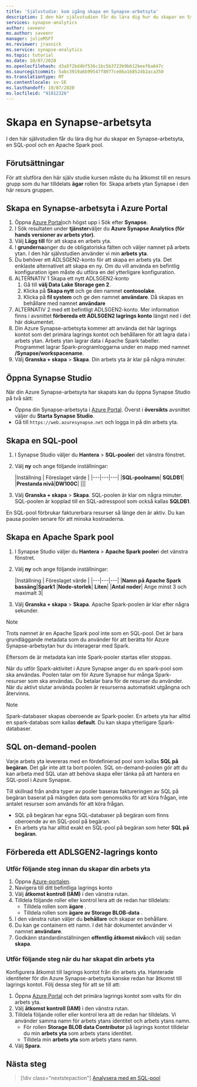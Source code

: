 ```yaml
---
title: 'Självstudie: kom igång skapa en Synapse-arbetsyta'
description: I den här självstudien får du lära dig hur du skapar en Synapse-arbetsyta, en SQL-pool och en Apache Spark pool.
services: synapse-analytics
author: saveenr
ms.author: saveenr
manager: julieMSFT
ms.reviewer: jrasnick
ms.service: synapse-analytics
ms.topic: tutorial
ms.date: 10/07/2020
ms.openlocfilehash: d3a5f2bd4bf536c1bc5b3723b9b612beef6a647c
ms.sourcegitcommit: 5abc3919a6b99547f8077ce86a168524b2aca350
ms.translationtype: MT
ms.contentlocale: sv-SE
ms.lasthandoff: 10/07/2020
ms.locfileid: "91812326"
---
```

# <a name="creating-a-synapse-workspace"></a>Skapa en Synapse-arbetsyta

I den här självstudien får du lära dig hur du skapar en Synapse-arbetsyta, en SQL-pool och en Apache Spark pool. 

## <a name="prerequisites"></a>Förutsättningar

För att slutföra den här själv studie kursen måste du ha åtkomst till en resurs grupp som du har tilldelats **ägar** rollen för. Skapa arbets ytan Synapse i den här resurs gruppen.

## <a name="create-a-synapse-workspace-in-the-azure-portal"></a>Skapa en Synapse-arbetsyta i Azure Portal

1. Öppna [Azure Portal](https://portal.azure.com)och högst upp i Sök efter **Synapse**.
1. I Sök resultaten under **tjänster**väljer du **Azure Synapse Analytics (för hands versioner av arbets ytor)**.
1. Välj **Lägg till** för att skapa en arbets yta.
1. I **grunderna**anger du de obligatoriska fälten och väljer namnet på arbets ytan. I den här självstudien använder vi min **arbets yta**.
1. Du behöver ett ADLSGEN2-konto för att skapa en arbets yta. Det enklaste alternativet att skapa en ny. Om du vill använda en befintlig konfiguration igen måste du utföra en del ytterligare konfiguration. 
1. ALTERNATIV 1 Skapa ett nytt ADLSGEN2-konto 
    1. Gå till **välj Data Lake Storage gen 2**. 
    1. Klicka på **Skapa nytt** och ge den namnet **contosolake**.
    1. Klicka på **fil system** och ge den namnet **användare**. Då skapas en behållare med namnet **användare**
1. ALTERNATIV 2 med ett befintligt ADLSGEN2-konto. Mer information finns i avsnittet **förbereda ett ADLSGEN2 lagrings konto** längst ned i det här dokumentet.
1. Din Azure Synapse-arbetsyta kommer att använda det här lagrings kontot som det primära lagrings kontot och behållaren för att lagra data i arbets ytan. Arbets ytan lagrar data i Apache Spark tabeller. Programmet lagrar Spark-programloggarna under en mapp med namnet **/Synapse/workspacename**.
1. Välj **Granska + skapa** > **Skapa**. Din arbets yta är klar på några minuter.

## <a name="open-synapse-studio"></a>Öppna Synapse Studio

När din Azure Synapse-arbetsyta har skapats kan du öppna Synapse Studio på två sätt:

* Öppna din Synapse-arbetsyta i [Azure Portal](https://portal.azure.com). Överst i **översikts** avsnittet väljer du **Starta Synapse Studio**.
* Gå till `https://web.azuresynapse.net` och logga in på din arbets yta.

## <a name="create-a-sql-pool"></a>Skapa en SQL-pool

1. I Synapse Studio väljer du **Hantera**  >  **SQL-pooler**i det vänstra fönstret.
1. Välj **ny** och ange följande inställningar:

    |Inställning | Föreslaget värde | 
    |---|---|---|
    |**SQL-poolnamn**| **SQLDB1**|
    |**Prestanda nivå**|**DW100C**|
    |||

1. Välj **Granska + skapa** > **Skapa**. SQL-poolen är klar om några minuter. SQL-poolen är kopplad till en SQL-adresspool som också kallas **SQLDB1**.

En SQL-pool förbrukar fakturerbara resurser så länge den är aktiv. Du kan pausa poolen senare för att minska kostnaderna.

## <a name="create-an-apache-spark-pool"></a>Skapa en Apache Spark pool

1. I Synapse Studio väljer du **Hantera**  >  **Apache Spark pooler**i det vänstra fönstret.
1. Välj **ny** och ange följande inställningar:

    |Inställning | Föreslaget värde | 
    |---|---|---|
    |**Namn på Apache Spark bassäng**|**Spark1**
    |**Node-storlek**| **Liten**|
    |**Antal noder**| Ange minst 3 och maximalt 3|

1. Välj **Granska + skapa** > **Skapa**. Apache Spark-poolen är klar efter några sekunder.

> [!NOTE]
> Trots namnet är en Apache Spark pool inte som en SQL-pool. Det är bara grundläggande metadata som du använder för att berätta för Azure Synapse-arbetsytan hur du interagerar med Spark.

Eftersom de är metadata kan inte Spark-pooler startas eller stoppas.

När du utför Spark-aktivitet i Azure Synapse anger du en spark-pool som ska användas. Poolen talar om för Azure Synapse hur många Spark-resurser som ska användas. Du betalar bara för de resurser du använder. När du aktivt slutar använda poolen är resurserna automatiskt utgångna och återvinns.

> [!NOTE]
> Spark-databaser skapas oberoende av Spark-pooler. En arbets yta har alltid en spark-databas som kallas **default**. Du kan skapa ytterligare Spark-databaser.

## <a name="the-sql-on-demand-pool"></a>SQL on-demand-poolen

Varje arbets yta levereras med en fördefinierad pool som kallas **SQL på begäran**. Det går inte att ta bort poolen. SQL on-demand-poolen gör att du kan arbeta med SQL utan att behöva skapa eller tänka på att hantera en SQL-pool i Azure Synapse.

Till skillnad från andra typer av pooler baseras faktureringen av SQL på begäran baserat på mängden data som genomsöks för att köra frågan, inte antalet resurser som används för att köra frågan.

* SQL på begäran har egna SQL-databaser på begäran som finns oberoende av en SQL-pool på begäran.
* En arbets yta har alltid exakt en SQL-pool på begäran som heter **SQL på begäran**.

## <a name="preparing-a-adlsgen2-storage-account"></a>Förbereda ett ADLSGEN2-lagrings konto

### <a name="perform-the-following-steps-before-you-create-your-workspace"></a>Utför följande steg innan du skapar din arbets yta

1. Öppna [Azure-portalen](https://portal.azure.com).
1. Navigera till ditt befintliga lagrings konto
1. Välj **åtkomst kontroll (IAM)** i den vänstra rutan. 
1. Tilldela följande roller eller kontrol lera att de redan har tilldelats:
    * Tilldela rollen som **ägare** .
    * Tilldela rollen som **ägare av Storage BLOB-data** .
1. I den vänstra rutan väljer du **behållare** och skapar en behållare.
1. Du kan ge containern ett namn. I det här dokumentet använder vi namnet  **användare**.
1. Godkänn standardinställningen **offentlig åtkomst nivå**och välj sedan **skapa**.

### <a name="perform-the-following-steps-after-you-create-your-workspace"></a>Utför följande steg när du har skapat din arbets yta

Konfigurera åtkomst till lagrings kontot från din arbets yta. Hanterade identiteter för din Azure Synapse-arbetsyta kanske redan har åtkomst till lagrings kontot. Följ dessa steg för att se till att:

1. Öppna [Azure Portal](https://portal.azure.com) och det primära lagrings kontot som valts för din arbets yta.
1. Välj **åtkomst kontroll (IAM)** i den vänstra rutan.
1. Tilldela följande roller eller kontrol lera att de redan har tilldelats. Vi använder samma namn för arbets ytans identitet och arbets ytans namn.
    * För rollen **Storage BLOB data Contributor** på lagrings kontot tilldelar du min **arbets yta** som arbets ytans identitet.
    * Tilldela min **arbets yta** som arbets ytans namn.
1. Välj **Spara**.


## <a name="next-steps"></a>Nästa steg

> [!div class="nextstepaction"]
> [Analysera med en SQL-pool](get-started-analyze-sql-pool.md)
